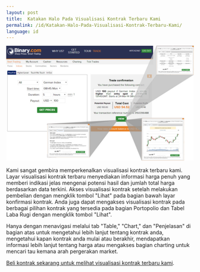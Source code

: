 ```yaml
---
layout: post
title:  Katakan Halo Pada Visualisasi Kontrak Terbaru Kami
permalink: /id/Katakan-Halo-Pada-Visualisasi-Kontrak-Terbaru-Kami/
language: id
---
```


![](/post_images/7137498_orig.jpg)

Kami sangat gembira memperkenalkan visualisasi kontrak terbaru kami. Layar visualisasi kontrak terbaru menyediakan informasi harga penuh yang memberi indikasi jelas mengenai potensi hasil dan jumlah total harga berdasarkan data terkini. Akses visualisasi kontrak setelah melakukan pembelian dengan mengklik tombol "Lihat" pada bagian bawah layar konfirmasi kontrak. Anda juga dapat mengakses visualisasi kontrak pada berbagai pilihan kontrak yang tersedia pada bagian Portopolio dan Tabel Laba Rugi dengan mengklik tombol "Lihat".

Hanya dengan menavigasi melalui tab "Table," "Chart," dan "Penjelasan" di bagian atas untuk mengetahui lebih lanjut tentang kontrak anda, mengetahui kapan kontrak anda mulai atau berakhir, mendapatkan informasi lebih lanjut tentang harga atau mengakses bagian charting untuk mencari tau kemana arah pergerakan market.

[Beli kontrak sekarang untuk melihat visualisasi kontrak terbaru kami](https://www.binary.com/c/trade.cgi?market=indices&time=5h&form_name=risefall&H=S0P&currency=USD&underlying_symbol=GDAXI&date_start=1395650700&type=INTRADU&payout=100&l=ID&utm_medium=social&utm_source=blog&utm_content=whatsnew).
